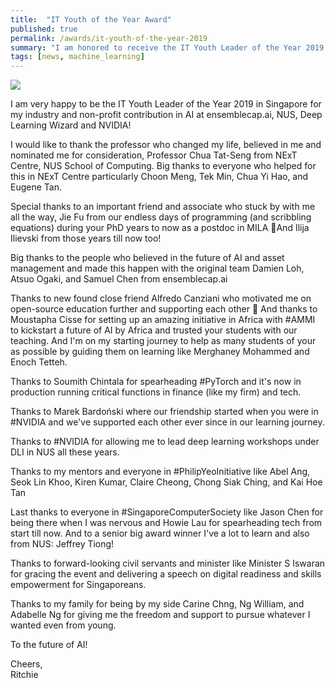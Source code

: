```yaml
---
title:  "IT Youth of the Year Award"
published: true
permalink: /awards/it-youth-of-the-year-2019
summary: "I am honored to receive the IT Youth Leader of the Year 2019 Award for my industry and non-profit contribution in AI at ensemblecap.ai, NUS, Deep Learning Wizard and NVIDIA"
tags: [news, machine_learning]
---
```


![](https://res.cloudinary.com/ritchieng/image/upload/v1552267733/award_it_youth_2019_rwzanm.jpg)

I am very happy to be the IT Youth Leader of the Year 2019 in Singapore for my industry and non-profit contribution in AI at ensemblecap.ai, NUS, Deep Learning Wizard and NVIDIA!

I would like to thank the professor who changed my life, believed in me and nominated me for consideration, Professor Chua Tat-Seng from NExT Centre, NUS School of Computing. Big thanks to everyone who helped for this in NExT Centre particularly Choon Meng, Tek Min, Chua Yi Hao, and Eugene Tan.

Special thanks to an important friend and associate who stuck by with me all the way, Jie Fu from our endless days of programming (and scribbling equations) during your PhD years to now as a postdoc in MILA 🙂And Ilija Ilievski from those years till now too!

Big thanks to the people who believed in the future of AI and asset management and made this happen with the original team Damien Loh, Atsuo Ogaki, and Samuel Chen from ensemblecap.ai

Thanks to new found close friend Alfredo Canziani who motivated me on open-source education further and supporting each other 🙂 And thanks to Moustapha Cisse for setting up an amazing initiative in Africa with #AMMI to kickstart a future of AI by Africa and trusted your students with our teaching. And I'm on my starting journey to help as many students of your as possible by guiding them on learning like Merghaney Mohammed and Enoch Tetteh.

Thanks to Soumith Chintala for spearheading #PyTorch and it's now in production running critical functions in finance (like my firm) and tech.

Thanks to Marek Bardoński where our friendship started when you were in #NVIDIA and we've supported each other ever since in our learning journey.

Thanks to #NVIDIA for allowing me to lead deep learning workshops under DLI in NUS all these years.

Thanks to my mentors and everyone in #PhilipYeoInitiative like Abel Ang, Seok Lin Khoo, Kiren Kumar, Claire Cheong, Chong Siak Ching, and Kai Hoe Tan

Last thanks to everyone in #SingaporeComputerSociety like Jason Chen for being there when I was nervous and Howie Lau for spearheading tech from start till now. And to a senior big award winner I've a lot to learn and also from NUS: Jeffrey Tiong!

Thanks to forward-looking civil servants and minister like Minister S Iswaran for gracing the event and delivering a speech on digital readiness and skills empowerment for Singaporeans.

Thanks to my family for being by my side Carine Chng, Ng William, and Adabelle Ng for giving me the freedom and support to pursue whatever I wanted even from young.

To the future of AI!

Cheers,
<br />Ritchie